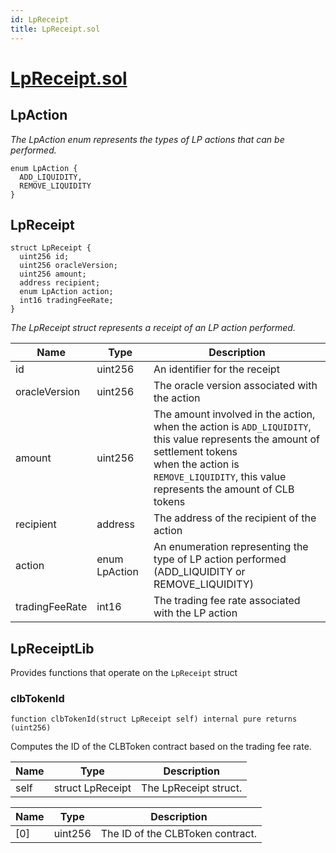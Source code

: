 ```yaml
---
id: LpReceipt
title: LpReceipt.sol
---
```

# [LpReceipt.sol](https://github.com/chromatic-protocol/contracts/tree/main/contracts/core/libraries/LpReceipt.sol)

## LpAction

_The LpAction enum represents the types of LP actions that can be performed._

```solidity
enum LpAction {
  ADD_LIQUIDITY,
  REMOVE_LIQUIDITY
}
```

## LpReceipt

```solidity
struct LpReceipt {
  uint256 id;
  uint256 oracleVersion;
  uint256 amount;
  address recipient;
  enum LpAction action;
  int16 tradingFeeRate;
}
```

_The LpReceipt struct represents a receipt of an LP action performed._

| Name | Type | Description |
| ---- | ---- | ----------- |
| id | uint256 | An identifier for the receipt |
| oracleVersion | uint256 | The oracle version associated with the action |
| amount | uint256 | The amount involved in the action,<br> when the action is `ADD_LIQUIDITY`, this value represents the amount of settlement tokens<br> when the action is `REMOVE_LIQUIDITY`, this value represents the amount of CLB tokens |
| recipient | address | The address of the recipient of the action |
| action | enum LpAction | An enumeration representing the type of LP action performed (ADD_LIQUIDITY or REMOVE_LIQUIDITY) |
| tradingFeeRate | int16 | The trading fee rate associated with the LP action |

## LpReceiptLib

Provides functions that operate on the `LpReceipt` struct

### clbTokenId

```solidity
function clbTokenId(struct LpReceipt self) internal pure returns (uint256)
```

Computes the ID of the CLBToken contract based on the trading fee rate.

| Name | Type | Description |
| ---- | ---- | ----------- |
| self | struct LpReceipt | The LpReceipt struct. |

| Name | Type | Description |
| ---- | ---- | ----------- |
| [0] | uint256 | The ID of the CLBToken contract. |


